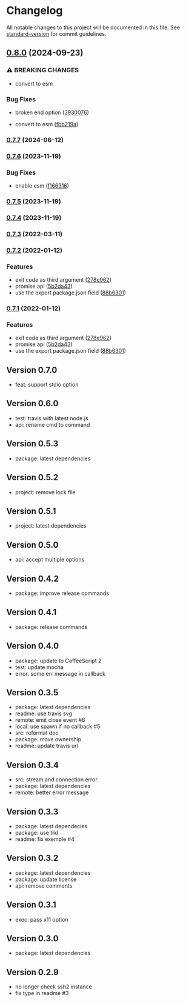 # Changelog

All notable changes to this project will be documented in this file. See [standard-version](https://github.com/conventional-changelog/standard-version) for commit guidelines.

## [0.8.0](https://github.com/adaltas/node-ssh2-exec/compare/v0.7.7...v0.8.0) (2024-09-23)

### ⚠ BREAKING CHANGES

- convert to esm

### Bug Fixes

- broken end option ([3930076](https://github.com/adaltas/node-ssh2-exec/commit/393007628198944149e00d7e79dbda2820877ccb))

- convert to esm ([fbb219a](https://github.com/adaltas/node-ssh2-exec/commit/fbb219afecf447e6eb7ba2b91448874c34209198))

### [0.7.7](https://github.com/adaltas/node-ssh2-exec/compare/v0.7.6...v0.7.7) (2024-06-12)

### [0.7.6](https://github.com/adaltas/node-ssh2-exec/compare/v0.7.5...v0.7.6) (2023-11-19)

### Bug Fixes

- enable esm ([f166316](https://github.com/adaltas/node-ssh2-exec/commit/f16631697bfd4ad81a0583614c77389cd81bdd74))

### [0.7.5](https://github.com/adaltas/node-ssh2-exec/compare/v0.7.4...v0.7.5) (2023-11-19)

### [0.7.4](https://github.com/adaltas/node-ssh2-exec/compare/v0.7.3...v0.7.4) (2023-11-19)

### [0.7.3](https://github.com/adaltas/node-ssh2-exec/compare/v0.7.2...v0.7.3) (2022-03-11)

### [0.7.2](https://github.com/adaltas/node-ssh2-exec/compare/v0.7.0...v0.7.2) (2022-01-12)

### Features

- exit code as third argument ([278e962](https://github.com/adaltas/node-ssh2-exec/commit/278e962d889807775a1be8cd388c04289dc248e3))
- promise api ([5b2da43](https://github.com/adaltas/node-ssh2-exec/commit/5b2da43e0fbc54d3465967ac9aaf7e6ca0a42ac9))
- use the export package.json field ([88b6301](https://github.com/adaltas/node-ssh2-exec/commit/88b6301737f814e310b8beaf4346bca1c948ecdc))

### [0.7.1](https://github.com/adaltas/node-ssh2-exec/compare/v0.7.0...v0.7.1) (2022-01-12)

### Features

- exit code as third argument ([278e962](https://github.com/adaltas/node-ssh2-exec/commit/278e962d889807775a1be8cd388c04289dc248e3))
- promise api ([5b2da43](https://github.com/adaltas/node-ssh2-exec/commit/5b2da43e0fbc54d3465967ac9aaf7e6ca0a42ac9))
- use the export package.json field ([88b6301](https://github.com/adaltas/node-ssh2-exec/commit/88b6301737f814e310b8beaf4346bca1c948ecdc))

## Version 0.7.0

- feat: support stdio option

## Version 0.6.0

- test: travis with latest node.js
- api: rename cmd to command

## Version 0.5.3

- package: latest dependencies

## Version 0.5.2

- project: remove lock file

## Version 0.5.1

- project: latest dependencies

## Version 0.5.0

- api: accept multiple options

## Version 0.4.2

- package: improve release commands

## Version 0.4.1

- package: release commands

## Version 0.4.0

- package: update to CoffeeScript 2
- test: update mocha
- error: some err message in callback

## Version 0.3.5

- package: latest dependencies
- readme: use travis svg
- remote: emit close event #6
- local: use spawn if no callback #5
- src: reformat doc
- package: move ownership
- readme: update travis url

## Version 0.3.4

- src: stream and connection error
- package: latest dependencies
- remote: better error message

## Version 0.3.3

- package: latest dependecies
- package: use tild
- readme: fix exemple #4

## Version 0.3.2

- package: latest dependencies
- package: update license
- api: remove comments

## Version 0.3.1

- exec: pass x11 option

## Version 0.3.0

- package: latest dependencies

## Version 0.2.9

- no longer check ssh2 instance
- fix type in readme #3

